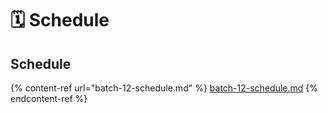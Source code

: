 # 🗓 Schedule

## Schedule

{% content-ref url="batch-12-schedule.md" %}
[batch-12-schedule.md](batch-12-schedule.md)
{% endcontent-ref %}
